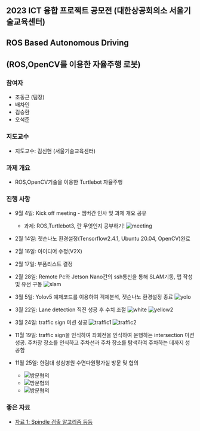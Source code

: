 ## 2023 ICT 융합 프로젝트 공모전 (대한상공회의소 서울기술교육센터)
## ROS Based Autonomous Driving 
## (ROS,OpenCV를 이용한 자율주행 로봇)

### 참여자
   - 조동근 (팀장)
   - 배차인
   - 김승환
   - 오석준
   
### 지도교수
   - 지도교수: 김신현 (서울기술교육센터)
   
### 과제 개요
   - ROS,OpenCV기술을 이용한 Turtlebot 자율주행
   
   
### 진행 사항
   - 9월 4일: Kick off meeting - 멤버간 인사 및 과제 개요 공유
      - 과제: ROS,Turtlebot3, 란 무엇인지 공부하기!
      ![meeting](https://user-images.githubusercontent.com/54785186/236608586-330347c1-9044-49c2-b8e5-2a7644169b94.jpeg)
   
   - 2월 14일: 젯슨나노 환경설정(Tensorflow2.4.1, Ubuntu 20.04, OpenCV)완료
   
   - 2월 16일: 아이디어 수정(V2X)

   - 2월 17일: 부품리스트 결정
   
   - 2월 28일: Remote Pc와 Jetson Nano간의 ssh통신을 통해 SLAM기동, 맵 작성 및 유선 구동
      ![slam](https://user-images.githubusercontent.com/54785186/236635038-c7c47544-ffe8-469c-8dc6-7a396508e717.jpeg)
      
   - 3월 5일: Yolov5 예제코드를 이용하여 객체분석, 젯슨나노 환경설정 종료
      ![yolo](https://user-images.githubusercontent.com/54785186/236635140-bc3f60fc-b413-45ac-9eaa-a614fe9a8154.jpg)
   
   - 3월 22일: Lane detection 직진 성공 후 수치 조절
      ![white](https://user-images.githubusercontent.com/54785186/236635232-b3e26eed-3101-49fa-b9eb-6d4d98454508.png)
      ![yellow2](https://user-images.githubusercontent.com/54785186/236635246-e475bb44-8c0f-4469-8994-7e34d6afda34.png)

   - 3월 24일: traffic sign 미션 성공 
      ![traffic1](https://user-images.githubusercontent.com/54785186/236635352-607b9af1-3937-4741-8c55-adb1a5cc7c54.png)
      ![traffic2](https://user-images.githubusercontent.com/54785186/236635358-5b1e9bec-25ee-4af0-b8dc-1d188dbf796e.png)
   
   - 11월 19일: traffic sign을 인식하여 좌회전을 인식하여 운행하는 intersection 미션 성공. 주차장 장소를 인식하고 주차선과 주차 장소를 탐색하여 주차하는 데까지 성공함
   
   
   - 11월 25일: 한림대 성심병원 수면다원평가실 방문 및 협의
      - ![방문협의](./images/psg1.jpg)
      - ![방문협의](./images/psg2.jpg)
      - ![방문협의](./images/psg3.jpg)
      


### 좋은 자료
   - [자료 1: Spindle 검출 알고리즘 등등](https://raphaelvallat.com/)
